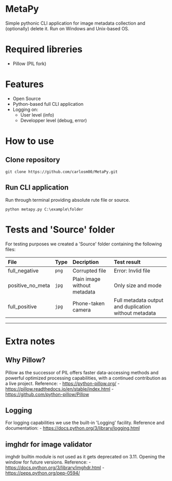 # MetaPy
Simple pythonic CLI application for image metadata collection and (optionally) delete it.
Run on Windows and Unix-based OS.

# Required libreries
- Pillow (PIL fork)

# Features
- Open Source
- Python-based full CLI application
- Logging on:
	- User level (info)
	- Developper level (debug, error)

# How to use
## Clone repository	
```
git clone https://github.com/carlosm00/MetaPy.git
```


## Run CLI application
Run through terminal providing absolute rute file or source.
```
python metapy.py C:\example\folder
```

# Tests and 'Source' folder
For testing purposes we created a 'Source' folder containing the following files:

| File		       | Type   | Decription                   | Test result                                           |
| :--------------- | :----- | :--------------------------- | :---------------------------------------------------- |
| full_negative    | `png`  | Corrupted file               | Error: Invlid file                                    |
| positive_no_meta | `jpg`  | Plain image without metadata | Only size and mode                                    |
| full_positive    | `jpg`  | Phone-taken camera           | Full metadata output and duplication without metadata |


---

# Extra notes
## Why Pillow?
Pillow as the successor of PIL offers faster data-accessing methods and powerful optimized processing capabilities, with a continued contribution as a live project.
Reference: 
	- https://python-pillow.org/
	- https://pillow.readthedocs.io/en/stable/index.html
	- https://github.com/python-pillow/Pillow

## Logging
For logging capabilities we use the built-in 'Logging' facility.
Reference and documentation: 
	- https://docs.python.org/3/library/logging.html

## imghdr for image validator
imghdr builtin module is not used as it gets deprecated on 3.11. Opening the window for future versions.
Reference: 
	- https://docs.python.org/3/library/imghdr.html
	- https://peps.python.org/pep-0594/
